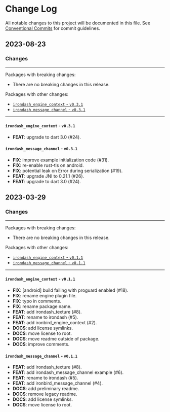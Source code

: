 # Change Log

All notable changes to this project will be documented in this file.
See [Conventional Commits](https://conventionalcommits.org) for commit guidelines.

## 2023-08-23

### Changes

---

Packages with breaking changes:

 - There are no breaking changes in this release.

Packages with other changes:

 - [`irondash_engine_context` - `v0.3.1`](#irondash_engine_context---v031)
 - [`irondash_message_channel` - `v0.3.1`](#irondash_message_channel---v031)

---

#### `irondash_engine_context` - `v0.3.1`

 - **FEAT**: upgrade to dart 3.0  (#24).

#### `irondash_message_channel` - `v0.3.1`

 - **FIX**: improve example initialization code (#31).
 - **FIX**: re-enable rust-tls on android.
 - **FIX**: potential leak on Error during serialization (#19).
 - **FEAT**: upgrade JNI to 0.21.1 (#26).
 - **FEAT**: upgrade to dart 3.0  (#24).


## 2023-03-29

### Changes

---

Packages with breaking changes:

 - There are no breaking changes in this release.

Packages with other changes:

 - [`irondash_engine_context` - `v0.1.1`](#irondash_engine_context---v011)
 - [`irondash_message_channel` - `v0.1.1`](#irondash_message_channel---v011)

---

#### `irondash_engine_context` - `v0.1.1`

 - **FIX**: [android] build failing with proguard enabled (#18).
 - **FIX**: rename engine plugin file.
 - **FIX**: typo in comments.
 - **FIX**: rename package name.
 - **FEAT**: add irondash_texture (#8).
 - **FEAT**: rename to irondash (#5).
 - **FEAT**: add ironbird_engine_context (#2).
 - **DOCS**: add license symlinks.
 - **DOCS**: move license to root.
 - **DOCS**: move readme outside of package.
 - **DOCS**: improve comments.

#### `irondash_message_channel` - `v0.1.1`

 - **FEAT**: add irondash_texture (#8).
 - **FEAT**: add irondash_message_channel example (#6).
 - **FEAT**: rename to irondash (#5).
 - **FEAT**: add ironbird_message_channel (#4).
 - **DOCS**: add preliminary readme.
 - **DOCS**: remove legacy readme.
 - **DOCS**: add license symlinks.
 - **DOCS**: move license to root.

